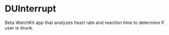 # DUInterrupt
Beta WatchKit app that analyzes heart rate and reaction time to determine if user is drunk.
